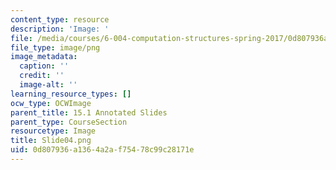 ```yaml
---
content_type: resource
description: 'Image: '
file: /media/courses/6-004-computation-structures-spring-2017/0d807936a1364a2af75478c99c28171e_Slide04.png
file_type: image/png
image_metadata:
  caption: ''
  credit: ''
  image-alt: ''
learning_resource_types: []
ocw_type: OCWImage
parent_title: 15.1 Annotated Slides
parent_type: CourseSection
resourcetype: Image
title: Slide04.png
uid: 0d807936-a136-4a2a-f754-78c99c28171e
---
```

